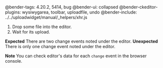 @bender-tags: 4.20.2, 5414, bug
@bender-ui: collapsed
@bender-ckeditor-plugins: wysiwygarea, toolbar, uploadfile, undo
@bender-include: ../../uploadwidget/manual/_helpers/xhr.js

1. Drop some file into the editor.
1. Wait for its upload.

**Expected** There are two change events noted under the editor.
**Unexpected** There is only one change event noted under the editor.

**Note** You can check editor's data for each `change` event in the browser console.
